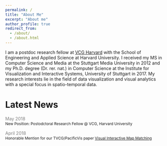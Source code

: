 ```yaml
---
permalink: /
title: "About Me"
excerpt: "About me"
author_profile: true
redirect_from: 
  - /about/
  - /about.html
---
```


I am a postdoc research fellow at [VCG Harvard](https://vcg.seas.harvard.edu/) with the School of Engineering and Applied Science at Harvard University.  I received my MS in Computer Science and Media at the Stuttgart Media University in 2012 and my Ph.D. degree (Dr. rer. nat.) in Computer Science at the Institute for Visualization and Interactive Systems, University of Stuttgart in 2017. My research interests lie in the field of data visualization and visual analytics with a special focus in spatio-temporal data.

Latest News
======

<span style="color:grey">May 2018</span><br/>
<span style="font-size: 12px">New Position: Postodctoral Research Fellow @ VCG, Harvard University</span>

<span style="color:grey">April 2018</span><br/>
<span style="font-size: 12px">Honorable Mention for our TVCG/PacificVis paper [Visual Interactive Map Matching](https://www.vis.wiwi.uni-due.de/uploads/tx_itochairt3/publications/pacificvis18-tvcg_map_matching.pdf)</span>
